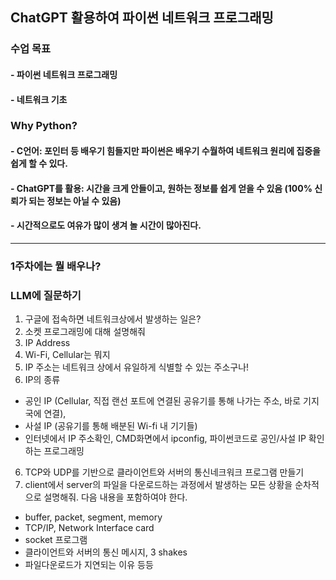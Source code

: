 ## ChatGPT 활용하여 파이썬 네트워크 프로그래밍
### 수업 목표
#### - 파이썬 네트워크 프로그래밍
#### - 네트워크 기초

### Why Python? 
#### - C언어: 포인터 등 배우기 힘들지만 파이썬은 배우기 수월하여 네트워크 원리에 집중을 쉽게 할 수 있다.
#### - ChatGPT를 활용: 시간을 크게 안들이고, 원하는 정보를 쉽게 얻을 수 있음 (100% 신뢰가 되는 정보는 아닐 수 있음)
#### - 시간적으로도 여유가 많이 생겨 놀 시간이 많아진다.
------------------------------------------------------------------------------
### 1주차에는 뭘 배우나?
### LLM에 질문하기
1. 구글에 접속하면 네트워크상에서 발생하는 일은?
2. 소켓 프로그래밍에 대해 설명해줘
3. IP Address
4. Wi-Fi, Cellular는 뭐지
5. IP 주소는 네트워크 상에서 유일하게 식별할 수 있는 주소구나!
6. IP의 종류
- 공인 IP (Cellular, 직접 랜선 포트에 연결된 공유기를 통해 나가는 주소, 바로 기지국에 연결),
- 사설 IP (공유기를 통해 배분된 Wi-fi 내 기기들)
- 인터넷에서 IP 주소확인, CMD화면에서 ipconfig, 파이썬코드로 공인/사설 IP 확인하는 프로그래밍
6. TCP와 UDP를 기반으로 클라이언트와 서버의 통신네크워크 프로그램 만들기
7. client에서 server의 파일을 다운로드하는 과정에서 발생하는 모든 상황을 순차적으로 설명해줘. 다음 내용을 포함하여야 한다.
- buffer, packet, segment, memory
- TCP/IP, Network Interface card
- socket 프로그램
- 클라이언트와 서버의 통신 메시지, 3 shakes
- 파일다운로드가 지연되는 이유 등등
